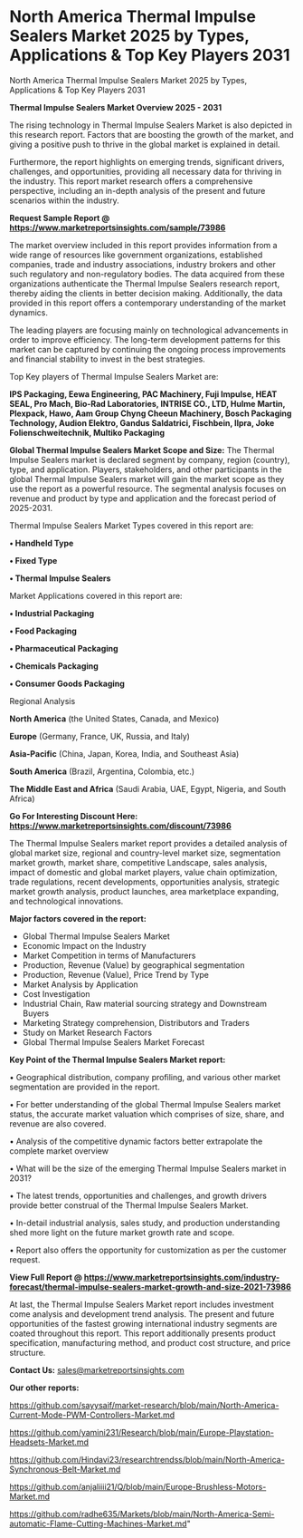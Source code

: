 # North America Thermal Impulse Sealers Market 2025 by Types, Applications & Top Key Players 2031
North America Thermal Impulse Sealers Market 2025 by Types, Applications & Top Key Players 2031

<Strong> Thermal Impulse Sealers Market Overview 2025 - 2031</strong>

The rising technology in Thermal Impulse Sealers Market is also depicted in this research report. Factors that are boosting the growth of the market, and giving a positive push to thrive in the global market is explained in detail.

Furthermore, the report highlights on emerging trends, significant drivers, challenges, and opportunities, providing all necessary data for thriving in the industry. This report market research offers a comprehensive perspective, including an in-depth analysis of the present and future scenarios within the industry.

<strong>Request Sample Report @ <a href=https://www.marketreportsinsights.com/sample/73986>https://www.marketreportsinsights.com/sample/73986</a></strong>

The market overview included in this report provides information from a wide range of resources like government organizations, established companies, trade and industry associations, industry brokers and other such regulatory and non-regulatory bodies. The data acquired from these organizations authenticate the Thermal Impulse Sealers research report, thereby aiding the clients in better decision making. Additionally, the data provided in this report offers a contemporary understanding of the market dynamics.

The leading players are focusing mainly on technological advancements in order to improve efficiency. The long-term development patterns for this market can be captured by continuing the ongoing process improvements and financial stability to invest in the best strategies.

Top Key players of Thermal Impulse Sealers Market are:

<strong>IPS Packaging, Eewa Engineering, PAC Machinery, Fuji Impulse, HEAT SEAL, Pro Mach, Bio-Rad Laboratories, INTRISE CO., LTD, Hulme Martin, Plexpack, Hawo, Aam Group Chyng Cheeun Machinery, Bosch Packaging Technology, Audion Elektro, Gandus Saldatrici, Fischbein, Ilpra, Joke Folienschweitechnik, Multiko Packaging</strong>

<strong><b>Global Thermal Impulse Sealers Market Scope and Size:</b></strong>
The Thermal Impulse Sealers market is declared segment by company, region (country), type, and application. Players, stakeholders, and other participants in the global Thermal Impulse Sealers market will gain the market scope as they use the report as a powerful resource. The segmental analysis focuses on revenue and product by type and application and the forecast period of 2025-2031.

Thermal Impulse Sealers Market Types covered in this report are:

<strong>• Handheld Type

• Fixed Type

• Thermal Impulse Sealers</strong>

Market Applications covered in this report are:

<strong>• Industrial Packaging

• Food Packaging

• Pharmaceutical Packaging

• Chemicals Packaging

• Consumer Goods Packaging</strong> 

Regional Analysis

<strong>North America</strong> (the United States, Canada, and Mexico)

<strong>Europe</strong> (Germany, France, UK, Russia, and Italy)

<strong>Asia-Pacific</strong> (China, Japan, Korea, India, and Southeast Asia)

<strong>South America</strong> (Brazil, Argentina, Colombia, etc.)

<strong>The Middle East and Africa</strong> (Saudi Arabia, UAE, Egypt, Nigeria, and South Africa)

<strong>Go For Interesting Discount Here: <a href=https://www.marketreportsinsights.com/discount/73986>https://www.marketreportsinsights.com/discount/73986</a></strong>

The Thermal Impulse Sealers market report provides a detailed analysis of global market size, regional and country-level market size, segmentation market growth, market share, competitive Landscape, sales analysis, impact of domestic and global market players, value chain optimization, trade regulations, recent developments, opportunities analysis, strategic market growth analysis, product launches, area marketplace expanding, and technological innovations.

<strong><b>Major factors covered in the report:</b></strong>
<ul>
  <li>Global Thermal Impulse Sealers Market </li>
  <li>Economic Impact on the Industry</li>
  <li>Market Competition in terms of Manufacturers</li>
  <li>Production, Revenue (Value) by geographical segmentation</li>
  <li>Production, Revenue (Value), Price Trend by Type</li>
  <li>Market Analysis by Application</li>
  <li>Cost Investigation</li>
  <li>Industrial Chain, Raw material sourcing strategy and Downstream Buyers</li>
  <li>Marketing Strategy comprehension, Distributors and Traders</li>
  <li>Study on Market Research Factors</li>
  <li>Global Thermal Impulse Sealers Market Forecast</li>
</ul>

<strong><b>Key Point of the Thermal Impulse Sealers Market report:</b></strong>

• Geographical distribution, company profiling, and various other market segmentation are provided in the report.

• For better understanding of the global Thermal Impulse Sealers market status, the accurate market valuation which comprises of size, share, and revenue are also covered.

• Analysis of the competitive dynamic factors better extrapolate the complete market overview

• What will be the size of the emerging Thermal Impulse Sealers market in 2031?

• The latest trends, opportunities and challenges, and growth drivers provide better construal of the Thermal Impulse Sealers Market.

• In-detail industrial analysis, sales study, and production understanding shed more light on the future market growth rate and scope.

• Report also offers the opportunity for customization as per the customer request.

<strong><b>View Full Report @ <a href=https://www.marketreportsinsights.com/industry-forecast/thermal-impulse-sealers-market-growth-and-size-2021-73986>https://www.marketreportsinsights.com/industry-forecast/thermal-impulse-sealers-market-growth-and-size-2021-73986</a></b></strong>


At last, the Thermal Impulse Sealers Market report includes investment come analysis and development trend analysis. The present and future opportunities of the fastest growing international industry segments are coated throughout this report. This report additionally presents product specification, manufacturing method, and product cost structure, and price structure.

<strong>Contact Us:</strong>
sales@marketreportsinsights.com

<strong>Our other reports:</strong>

<a href=https://github.com/sayysaif/market-research/blob/main/North-America-Current-Mode-PWM-Controllers-Market.md>https://github.com/sayysaif/market-research/blob/main/North-America-Current-Mode-PWM-Controllers-Market.md</a>

<a href=https://github.com/yamini231/Research/blob/main/Europe-Playstation-Headsets-Market.md>https://github.com/yamini231/Research/blob/main/Europe-Playstation-Headsets-Market.md</a>

<a href=https://github.com/Hindavi23/researchtrendss/blob/main/North-America-Synchronous-Belt-Market.md>https://github.com/Hindavi23/researchtrendss/blob/main/North-America-Synchronous-Belt-Market.md</a>

<a href=https://github.com/anjaliiii21/Q/blob/main/Europe-Brushless-Motors-Market.md>https://github.com/anjaliiii21/Q/blob/main/Europe-Brushless-Motors-Market.md</a>

<a href=https://github.com/radhe635/Markets/blob/main/North-America-Semi-automatic-Flame-Cutting-Machines-Market.md>https://github.com/radhe635/Markets/blob/main/North-America-Semi-automatic-Flame-Cutting-Machines-Market.md</a>"
